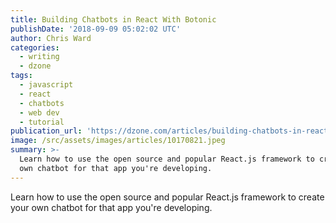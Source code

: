 ```yaml
---
title: Building Chatbots in React With Botonic
publishDate: '2018-09-09 05:02:02 UTC'
author: Chris Ward
categories:
  - writing
  - dzone
tags:
  - javascript
  - react
  - chatbots
  - web dev
  - tutorial
publication_url: 'https://dzone.com/articles/building-chatbots-in-react-with-botonic'
image: /src/assets/images/articles/10170821.jpeg
summary: >-
  Learn how to use the open source and popular React.js framework to create your
  own chatbot for that app you're developing.
---
```

Learn how to use the open source and popular React.js framework to create your own chatbot for that app you're developing.

